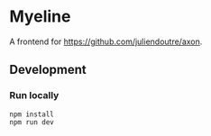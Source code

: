 # Myeline

A frontend for https://github.com/juliendoutre/axon.

## Development

### Run locally

```shell
npm install
npm run dev
```
